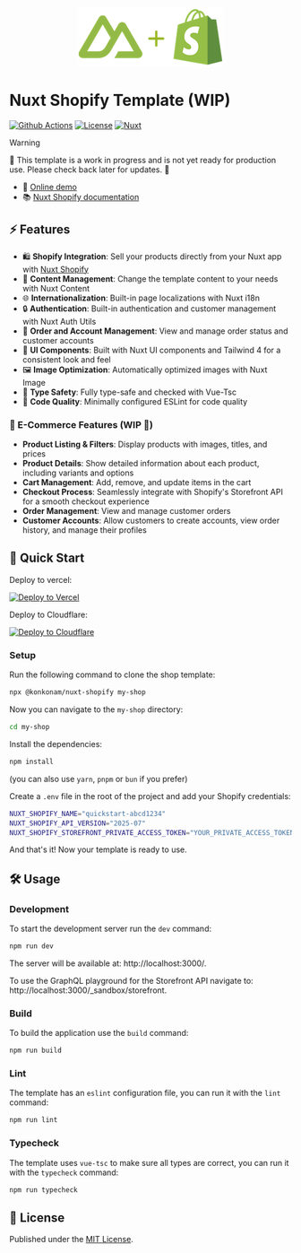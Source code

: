 <p align="center">
  <img height="107" src="https://raw.githubusercontent.com/konkonam/nuxt-shopify/refs/heads/main/docs/public/logo-readme.png">
</p>

# Nuxt Shopify Template (WIP)

[![Github Actions][github-actions-src]][github-actions-href]
[![License][license-src]][license-href]
[![Nuxt][nuxt-src]][nuxt-href]

> [!WARNING]
> 🚧 This template is a work in progress and is not yet ready for production use. Please check back later for updates. 🚧

- 🏀 [Online demo](https://nuxt-shopify.vercel.app/)
- 📚 [Nuxt Shopify documentation](https://konkonam.github.io/nuxt-shopify)

## ⚡️ Features

- 🛍️ **Shopify Integration**: Sell your products directly from your Nuxt app with [Nuxt Shopify](https://github.com/konkonam/nuxt-shopify)
- 📝 **Content Management**: Change the template content to your needs with Nuxt Content
- 🌐 **Internationalization**: Built-in page localizations with Nuxt i18n
- 🔒 **Authentication**: Built-in authentication and customer management with Nuxt Auth Utils
- 👤 **Order and Account Management**: View and manage order status and customer accounts
- 🧩 **UI Components**: Built with Nuxt UI components and Tailwind 4 for a consistent look and feel
- 🖼️ **Image Optimization**: Automatically optimized images with Nuxt Image
- 🔗 **Type Safety**: Fully type-safe and checked with Vue-Tsc
- 🧹 **Code Quality**: Minimally configured ESLint for code quality

### 🛒 E-Commerce Features (WIP 🚧)

- **Product Listing & Filters**: Display products with images, titles, and prices
- **Product Details**: Show detailed information about each product, including variants and options
- **Cart Management**: Add, remove, and update items in the cart
- **Checkout Process**: Seamlessly integrate with Shopify's Storefront API for a smooth checkout experience
- **Order Management**: View and manage customer orders
- **Customer Accounts**: Allow customers to create accounts, view order history, and manage their profiles

## 🚀 Quick Start

Deploy to vercel:

[![Deploy to Vercel][vercel-src]][vercel-href]

Deploy to Cloudflare:

[![Deploy to Cloudflare][cloudflare-src]][cloudflare-href]

### Setup

Run the following command to clone the shop template:

```sh
npx @konkonam/nuxt-shopify my-shop
```

Now you can navigate to the `my-shop` directory:

```sh
cd my-shop
```

Install the dependencies:

```sh
npm install
```

(you can also use `yarn`, `pnpm` or `bun` if you prefer)

Create a `.env` file in the root of the project and add your Shopify credentials:

```sh
NUXT_SHOPIFY_NAME="quickstart-abcd1234"
NUXT_SHOPIFY_API_VERSION="2025-07"
NUXT_SHOPIFY_STOREFRONT_PRIVATE_ACCESS_TOKEN="YOUR_PRIVATE_ACCESS_TOKEN"
```

And that's it! Now your template is ready to use.

## 🛠️ Usage

### Development

To start the development server run the `dev` command:

```sh
npm run dev
```

The server will be available at: http://localhost:3000/.

To use the GraphQL playground for the Storefront API navigate to: http://localhost:3000/_sandbox/storefront.

### Build

To build the application use the `build` command:

```sh
npm run build
```

### Lint

The template has an `eslint` configuration file, you can run it with the `lint` command:

```sh
npm run lint
```

### Typecheck

The template uses `vue-tsc` to make sure all types are correct, you can run it with the `typecheck` command:

```sh
npm run typecheck
```

## 📜 License

Published under the [MIT License](https://github.com/konkonam/nuxt-shopify/tree/main/LICENSE).

[github-actions-src]: https://github.com/konkonam/nuxt-shopify/actions/workflows/test.yml/badge.svg
[github-actions-href]: https://github.com/konkonam/nuxt-shopify/actions

[license-src]: https://img.shields.io/github/license/konkonam/nuxt-shopify.svg?style=flat&colorA=18181B&colorB=31C553
[license-href]: https://github.com/konkonam/nuxt-shopify/tree/main/LICENSE

[nuxt-src]: https://img.shields.io/badge/Nuxt-18181B?logo=nuxt
[nuxt-href]: https://nuxt.com

[vercel-src]: https://vercel.com/button
[vercel-href]: https://vercel.com/new/clone?repository-url=https%3A%2F%2Fgithub.com%2Fkonkonam%2Fnuxt-shopify%2Ftree%2Fmain%2Ftemplate

[cloudflare-src]: https://deploy.workers.cloudflare.com/button
[cloudflare-href]: https://deploy.workers.cloudflare.com/?url=https%3A%2F%2Fgithub.com%2Fkonkonam%2Fnuxt-shopify%2Ftemplate
